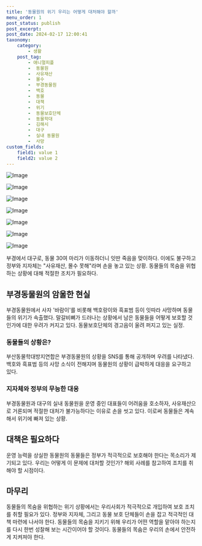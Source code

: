 ```yaml
---
title: '동물원의 위기 우리는 어떻게 대처해야 할까'
menu_order: 1
post_status: publish
post_excerpt: 
post_date: 2024-02-17 12:00:41
taxonomy:
    category:
        - 생활
    post_tag:
        - 애니멀피플
        -  동물원
        -  사유재산
        -  몰수
        -  부경동물원
        -  백호
        -  동물
        -  대책
        -  위기
        -  동물보호단체
        -  동물학대
        -  김해시
        -  대구
        -  실내 동물원
        -  사망
custom_fields:
    field1: value 1
    field2: value 2
---
```


![Image](https://imgnews.pstatic.net/image/028/2024/02/11/0002676481_001_20240211192301067.jpg?type=w647)

![Image](https://imgnews.pstatic.net/image/028/2024/02/11/0002676481_002_20240211192301091.jpg?type=w647)

![Image](https://imgnews.pstatic.net/image/028/2024/02/11/0002676481_003_20240211192301116.jpg?type=w647)

![Image](https://imgnews.pstatic.net/image/028/2024/02/11/0002676481_004_20240211192301141.jpg?type=w647)

![Image](https://imgnews.pstatic.net/image/028/2024/02/11/0002676481_005_20240211192301170.jpg?type=w647)

![Image](https://imgnews.pstatic.net/image/028/2024/02/11/0002676481_006_20240211192301194.jpg?type=w647)

![Image](https://imgnews.pstatic.net/image/028/2024/02/11/0002676481_007_20240211192301219.jpg?type=w647)

부경에서 대구로, 동물 30여 마리가 이동하더니 잇딴 죽음을 맞이하다. 이에도 불구하고 정부와 지자체는 "사유재산, 몰수 못해"라며 손을 놓고 있는 상황. 동물들의 목숨을 위협하는 상황에 대해 적절한 조치가 필요하다.
## 부경동물원의 암울한 현실
부경동물원에서 사자 '바람이'를 비롯해 백호랑이와 흑표범 등이 잇따라 사망하며 동물들의 위기가 속출했다. 말갈비뼈가 드러나는 상황에서 남은 동물들을 어떻게 보호할 것인가에 대한 우려가 커지고 있다. 동물보호단체의 경고음이 울려 퍼지고 있는 실정.
### 동물들의 상황은?
부산동물학대방지연합은 부경동물원의 상황을 SNS를 통해 공개하며 우려를 나타냈다. 백호와 흑표범 등의 사망 소식이 전해지며 동물원의 상황이 급박하게 대응을 요구하고 있다.
### 지자체와 정부의 무능한 대응
부경동물원과 대구의 실내 동물원을 운영 중인 대표들이 어려움을 호소하자, 사유재산으로 거론되며 적절한 대처가 불가능하다는 이유로 손을 씻고 있다. 이로써 동물들은 계속해서 위기에 빠져 있는 상황.
## 대책은 필요하다
운영 능력을 상실한 동물원의 동물들은 정부가 적극적으로 보호해야 한다는 목소리가 제기되고 있다. 우리는 어떻게 이 문제에 대처할 것인가? 해외 사례를 참고하여 조치를 취해야 할 시점이다.
## 마무리
동물들의 목숨을 위협하는 위기 상황에서는 우리사회가 적극적으로 개입하여 보호 조치를 취할 필요가 있다. 정부와 지자체, 그리고 동물 보호 단체들이 손을 잡고 적극적인 대책 마련에 나서야 한다. 동물들의 목숨을 지키기 위해 우리가 어떤 역할을 맡아야 하는지를 다시 한번 성찰해 보는 시간이어야 할 것이다. 동물들의 목숨은 우리의 손에서 안전하게 지켜져야 한다.
